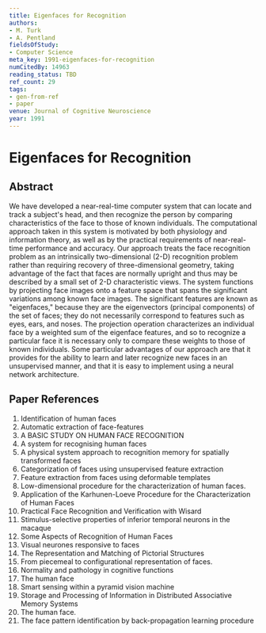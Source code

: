 ```yaml
---
title: Eigenfaces for Recognition
authors:
- M. Turk
- A. Pentland
fieldsOfStudy:
- Computer Science
meta_key: 1991-eigenfaces-for-recognition
numCitedBy: 14963
reading_status: TBD
ref_count: 29
tags:
- gen-from-ref
- paper
venue: Journal of Cognitive Neuroscience
year: 1991
---
```


# Eigenfaces for Recognition

## Abstract

We have developed a near-real-time computer system that can locate and track a subject's head, and then recognize the person by comparing characteristics of the face to those of known individuals. The computational approach taken in this system is motivated by both physiology and information theory, as well as by the practical requirements of near-real-time performance and accuracy. Our approach treats the face recognition problem as an intrinsically two-dimensional (2-D) recognition problem rather than requiring recovery of three-dimensional geometry, taking advantage of the fact that faces are normally upright and thus may be described by a small set of 2-D characteristic views. The system functions by projecting face images onto a feature space that spans the significant variations among known face images. The significant features are known as "eigenfaces," because they are the eigenvectors (principal components) of the set of faces; they do not necessarily correspond to features such as eyes, ears, and noses. The projection operation characterizes an individual face by a weighted sum of the eigenface features, and so to recognize a particular face it is necessary only to compare these weights to those of known individuals. Some particular advantages of our approach are that it provides for the ability to learn and later recognize new faces in an unsupervised manner, and that it is easy to implement using a neural network architecture.

## Paper References

1. Identification of human faces
2. Automatic extraction of face-features
3. A BASIC STUDY ON HUMAN FACE RECOGNITION
4. A system for recognising human faces
5. A physical system approach to recognition memory for spatially transformed faces
6. Categorization of faces using unsupervised feature extraction
7. Feature extraction from faces using deformable templates
8. Low-dimensional procedure for the characterization of human faces.
9. Application of the Karhunen-Loeve Procedure for the Characterization of Human Faces
10. Practical Face Recognition and Verification with Wisard
11. Stimulus-selective properties of inferior temporal neurons in the macaque
12. Some Aspects of Recognition of Human Faces
13. Visual neurones responsive to faces
14. The Representation and Matching of Pictorial Structures
15. From piecemeal to configurational representation of faces.
16. Normality and pathology in cognitive functions
17. The human face
18. Smart sensing within a pyramid vision machine
19. Storage and Processing of Information in Distributed Associative Memory Systems
20. The human face.
21. The face pattern identification by back-propagation learning procedure
